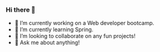 ### Hi there 👋



- 🔭 I’m currently working on a Web developer bootcamp.
- 🌱 I’m currently learning Spring.
- 👯 I’m looking to collaborate on any fun projects!
- 💬 Ask me about anything!

